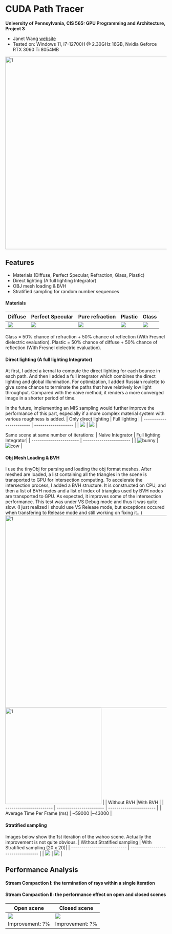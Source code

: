 CUDA Path Tracer
================

**University of Pennsylvania, CIS 565: GPU Programming and Architecture, Project 3**

* Janet Wang [website](https://xchennnw.github.io/en.github.io/)
* Tested on: Windows 11, i7-12700H @ 2.30GHz 16GB, Nvidia Geforce RTX 3060 Ti  8054MB
<img width="600" alt="1" src="img/1.png">

## Features
* Materials (Diffuse, Perfect Specular, Refraction, Glass, Plastic)
* Direct lighting (A full lighting Integrator)
* OBJ mesh loading & BVH
* Stratified sampling for random number sequences

#### Materials
| Diffuse             | Perfect Specular    | Pure refraction   |    Plastic        |        Glass      |
| ------------------- | ------------------- | ----------------- | ----------------- |------------------ |
| ![](img/diff.png)   | ![](img/spec.png)   | ![](img/refr.png) | ![](img/plas.png) | ![](img/glass.png)|

Glass = 50% chance of refraction + 50% chance of reflection (With Fresnel dielectric evaluation).
Plastic = 50% chance of diffuse + 50% chance of reflection (With Fresnel dielectric evaluation).


####  Direct lighting (A full lighting Integrator)
At first, I added a kernal to compute the direct lighting for each bounce in each path. And then I added a full integrator which combines the direct lighting and global illumination. For optimization, I added Russian roulette to give some chance to terminate the paths that have relatively low light throughput. Compared with the naive method, it renders a more converged image in a shorter period of time. 

In the future, implementing an MIS sampling would further improve the performance of this part, especially if a more complex material system with various roughness is added.
| Only direct lighting    | Full lighting       |
| ----------------------- | ------------------- |
| ![](img/dl.png)         |   ![](img/full.png) |

Same scene at same number of iterations:
| Naive Integrator        | Full lighting Integrator|
| ----------------------- | ----------------------- |
| ![bunny](img/bunny.png) | ![cow](img/cow.png)     |


#### Obj Mesh Loading & BVH
I use the tinyObj for parsing and loading the obj format meshes. After meshed are loaded, a list containing all the triangles in the scene is transported to GPU for intersection computing.
To accelerate the intersection process, I added a BVH structure. It is constructed on CPU, and then a list of BVH nodes and a list of index of triangles used by BVH nodes are transported to GPU. As expected, it improves some of the intersection performance. 
This test was under VS Debug mode and thus it was quite slow. (I just realized I should use VS Release mode, but exceptions occured when transfering to Release mode and still working on fixing it...)
<img width="600" alt="1" src="img/bvh_test.png">
<img width="300" alt="1" src="img/bvh.png">
|                                  | Without BVH             |With BVH                 |
| -----------------------          | ----------------------- | ----------------------- |
|     Average Time Per Frame (ms)  | ~59000              |~43000                       |


#### Stratified sampling
Images below show the 1st iteration of the wahoo scene. Actually the improvement is not quite obvious.
| Without Stratified sampling | With Stratified sampling (20 x 20)|
| --------------------------- | --------------------------------- |
| ![](img/no_stra.png)        | ![](img/stra.png)                 |


## Performance Analysis

#### Stream Compaction I: the termination of rays within a single iteration

#### Stream Compaction II: the performance effect on open and closed scenes
| Open scene              | Closed scene        |
| ----------------------- | ------------------- |
| ![](img/dl.png)         |   ![](img/full.png) |
| Improvement: ?%         |   Improvement: ?%   |
